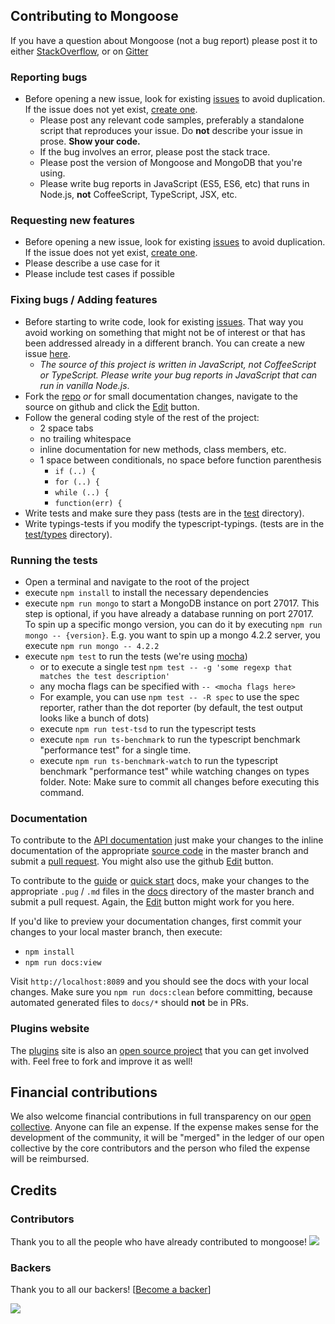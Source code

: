 ## Contributing to Mongoose

If you have a question about Mongoose (not a bug report) please post it to either [StackOverflow](http://stackoverflow.com/questions/tagged/mongoose), or on [Gitter](https://gitter.im/Automattic/mongoose?utm_source=badge&utm_medium=badge&utm_campaign=pr-badge&utm_content=badge)

### Reporting bugs

- Before opening a new issue, look for existing [issues](https://github.com/Automattic/mongoose/issues) to avoid duplication. If the issue does not yet exist, [create one](https://github.com/Automattic/mongoose/issues/new).
  - Please post any relevant code samples, preferably a standalone script that
  reproduces your issue. Do **not** describe your issue in prose. **Show your code.**
  - If the bug involves an error, please post the stack trace.
  - Please post the version of Mongoose and MongoDB that you're using.
  - Please write bug reports in JavaScript (ES5, ES6, etc) that runs in Node.js, **not** CoffeeScript, TypeScript, JSX, etc.

### Requesting new features

- Before opening a new issue, look for existing [issues](https://github.com/learnboost/mongoose/issues) to avoid duplication. If the issue does not yet exist, [create one](https://github.com/learnboost/mongoose/issues/new).
- Please describe a use case for it
- Please include test cases if possible

### Fixing bugs / Adding features

- Before starting to write code, look for existing [issues](https://github.com/learnboost/mongoose/issues). That way you avoid working on something that might not be of interest or that has been addressed already in a different branch. You can create a new issue [here](https://github.com/learnboost/mongoose/issues/new).
  - _The source of this project is written in JavaScript, not CoffeeScript or TypeScript. Please write your bug reports in JavaScript that can run in vanilla Node.js_.
- Fork the [repo](https://github.com/Automattic/mongoose) _or_ for small documentation changes, navigate to the source on github and click the [Edit](https://github.com/blog/844-forking-with-the-edit-button) button.
- Follow the general coding style of the rest of the project:
  - 2 space tabs
  - no trailing whitespace
  - inline documentation for new methods, class members, etc.
  - 1 space between conditionals, no space before function parenthesis
    - `if (..) {`
    - `for (..) {`
    - `while (..) {`
    - `function(err) {`
- Write tests and make sure they pass (tests are in the [test](https://github.com/Automattic/mongoose/tree/master/test) directory).
- Write typings-tests if you modify the typescript-typings. (tests are in the [test/types](https://github.com/Automattic/mongoose/tree/master/test/types) directory).

### Running the tests
- Open a terminal and navigate to the root of the project
- execute `npm install` to install the necessary dependencies
- execute `npm run mongo` to start a MongoDB instance on port 27017. This step is optional, if you have already a database running on port 27017. To spin up a specific mongo version, you can do it by executing `npm run mongo -- {version}`. E.g. you want to spin up a mongo 4.2.2 server, you execute `npm run mongo -- 4.2.2`
- execute `npm test` to run the tests (we're using [mocha](http://mochajs.org/))
  - or to execute a single test `npm test -- -g 'some regexp that matches the test description'`
  - any mocha flags can be specified with `-- <mocha flags here>`
  - For example, you can use `npm test -- -R spec` to use the spec reporter, rather than the dot reporter (by default, the test output looks like a bunch of dots)
  - execute `npm run test-tsd` to run the typescript tests
  - execute `npm run ts-benchmark` to run the typescript benchmark "performance test" for a single time.
  - execute `npm run ts-benchmark-watch` to run the typescript benchmark "performance test" while watching changes on types folder. Note: Make sure to commit all changes before executing this command.

### Documentation

To contribute to the [API documentation](http://mongoosejs.com/docs/api.html) just make your changes to the inline documentation of the appropriate [source code](https://github.com/Automattic/mongoose/tree/master/lib) in the master branch and submit a [pull request](https://help.github.com/articles/using-pull-requests/). You might also use the github [Edit](https://github.com/blog/844-forking-with-the-edit-button) button.

To contribute to the [guide](http://mongoosejs.com/docs/guide.html) or [quick start](http://mongoosejs.com/docs/index.html) docs, make your changes to the appropriate `.pug` / `.md` files in the [docs](https://github.com/Automattic/mongoose/tree/master/docs) directory of the master branch and submit a pull request. Again, the [Edit](https://github.com/blog/844-forking-with-the-edit-button) button might work for you here.

If you'd like to preview your documentation changes, first commit your changes to your local master branch, then execute:

* `npm install`
* `npm run docs:view`

Visit `http://localhost:8089` and you should see the docs with your local changes. Make sure you `npm run docs:clean` before committing, because automated generated files to `docs/*` should **not** be in PRs.

### Plugins website

The [plugins](http://plugins.mongoosejs.io/) site is also an [open source project](https://github.com/vkarpov15/mongooseplugins) that you can get involved with. Feel free to fork and improve it as well!


## Financial contributions

We also welcome financial contributions in full transparency on our [open collective](https://opencollective.com/mongoose).
Anyone can file an expense. If the expense makes sense for the development of the community, it will be "merged" in the ledger of our open collective by the core contributors and the person who filed the expense will be reimbursed.


## Credits


### Contributors

Thank you to all the people who have already contributed to mongoose!
<a href="https://github.com/Automattic/mongoose/graphs/contributors"><img src="https://opencollective.com/mongoose/contributors.svg?width=890" /></a>


### Backers

Thank you to all our backers! [[Become a backer](https://opencollective.com/mongoose#backer)]

<a href="https://opencollective.com/mongoose#backers" target="_blank"><img src="https://opencollective.com/mongoose/backers.svg?width=890"></a>
